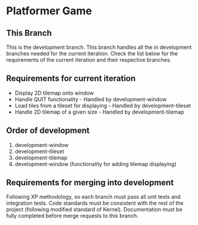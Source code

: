 # Platformer Game

## This Branch

This is the development branch. This branch handles all the in development
branches needed for the current iteration. Check the list below for
the requirements of the current iteration and their respective branches.

## Requirements for current iteration

- Display 2D tilemap onto window
- Handle QUIT functionality
        - Handled by development-window
- Load tiles from a tileset for displaying
        - Handled by development-tileset
- Handle 2D tilemap of a given size
        - Handled by development-tilemap

## Order of development

1. development-window
2. development-tileset
3. development-tilemap
4. development-window (functionality for adding tilemap displaying)

## Requirements for merging into development

Following XP methodology, so each branch must pass all unit tests and
integration tests. Code standards must be consistent with the rest of the
project (following modified standard of Kernel). Documentation must be
fully completed before merge requests to this branch.


